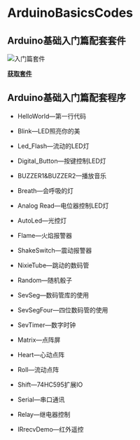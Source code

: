 # ArduinoBasicsCodes

## Arduino基础入门篇配套套件
![入门篇套件](https://i.imgur.com/iiuBiG6.jpg)

[**获取套件**](https://item.taobao.com/item.htm?spm=a1z10.1-c-s.w4024-18433058034.4.4f1b20fcvPr3pq&id=563173425289&scene=taobao_shop)

## Arduino基础入门篇配套程序

- HelloWorld—第一行代码

- Blink—LED照亮你的美

- Led_Flash—流动的LED灯

- Digital_Button—按键控制LED灯

- BUZZER1&BUZZER2—播放音乐

- Breath—会呼吸的灯

- Analog Read—电位器控制LED灯

- AutoLed—光控灯

- Flame—火焰报警器

- ShakeSwitch—震动报警器

- NixieTube—跳动的数码管

- Random—随机骰子

- SevSeg—数码管库的使用

- SevSegFour—四位数码管的使用

- SevTimer—数字时钟

- Matrix—点阵屏

- Heart—心动点阵

- Roll—流动点阵

- Shift—74HC595扩展IO

- Serial—串口通讯

- Relay—继电器控制

- IRrecvDemo—红外遥控


